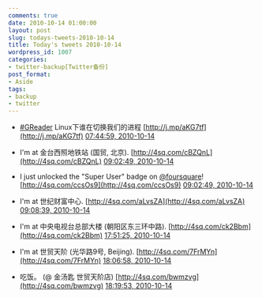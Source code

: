 ```yaml
---
comments: true
date: 2010-10-14 01:00:00
layout: post
slug: todays-tweets-2010-10-14
title: Today's tweets 2010-10-14
wordpress_id: 1007
categories:
- twitter-backup[Twitter备份]
post_format:
- Aside
tags:
- backup
- twitter
---
```





  * [#GReader](http://search.twitter.com/search?q=%23GReader) Linux下谁在切换我们的进程 [http://j.mp/aKG7tf](http://j.mp/aKG7tf) [07:44:59, 2010-10-14](http://twitter.com/gfrog/statuses/27288070773)





  * I'm at 金台西照地铁站 (国贸, 北京). [http://4sq.com/cBZQnL](http://4sq.com/cBZQnL) [09:02:49, 2010-10-14](http://twitter.com/gfrog/statuses/27294611180)





  * I just unlocked the "Super User" badge on [@foursquare](http://twitter.com/foursquare)! [http://4sq.com/ccsOs9](http://4sq.com/ccsOs9) [09:02:49, 2010-10-14](http://twitter.com/gfrog/statuses/27294611419)





  * I'm at 世纪财富中心. [http://4sq.com/aLvsZA](http://4sq.com/aLvsZA) [09:08:39, 2010-10-14](http://twitter.com/gfrog/statuses/27295170616)





  * I'm at 中央电视台总部大楼 (朝阳区东三环中路). [http://4sq.com/ck2Bbm](http://4sq.com/ck2Bbm) [17:51:25, 2010-10-14](http://twitter.com/gfrog/statuses/27326265896)





  * I'm at 世贸天阶 (光华路9号, Beijing). [http://4sq.com/7FrMYn](http://4sq.com/7FrMYn) [18:06:58, 2010-10-14](http://twitter.com/gfrog/statuses/27327046098)





  * 吃饭。 (@ 金汤匙 世贸天阶店) [http://4sq.com/bwmzvg](http://4sq.com/bwmzvg) [18:19:53, 2010-10-14](http://twitter.com/gfrog/statuses/27327728984)




